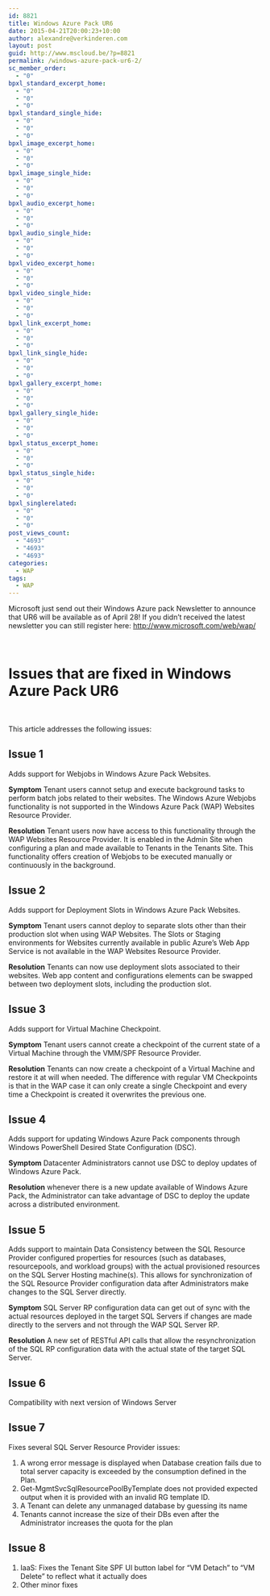 ```yaml
---
id: 8821
title: Windows Azure Pack UR6
date: 2015-04-21T20:00:23+10:00
author: alexandre@verkinderen.com
layout: post
guid: http://www.mscloud.be/?p=8821
permalink: /windows-azure-pack-ur6-2/
sc_member_order:
  - "0"
bpxl_standard_excerpt_home:
  - "0"
  - "0"
  - "0"
bpxl_standard_single_hide:
  - "0"
  - "0"
  - "0"
bpxl_image_excerpt_home:
  - "0"
  - "0"
  - "0"
bpxl_image_single_hide:
  - "0"
  - "0"
  - "0"
bpxl_audio_excerpt_home:
  - "0"
  - "0"
  - "0"
bpxl_audio_single_hide:
  - "0"
  - "0"
  - "0"
bpxl_video_excerpt_home:
  - "0"
  - "0"
  - "0"
bpxl_video_single_hide:
  - "0"
  - "0"
  - "0"
bpxl_link_excerpt_home:
  - "0"
  - "0"
  - "0"
bpxl_link_single_hide:
  - "0"
  - "0"
  - "0"
bpxl_gallery_excerpt_home:
  - "0"
  - "0"
  - "0"
bpxl_gallery_single_hide:
  - "0"
  - "0"
  - "0"
bpxl_status_excerpt_home:
  - "0"
  - "0"
  - "0"
bpxl_status_single_hide:
  - "0"
  - "0"
  - "0"
bpxl_singlerelated:
  - "0"
  - "0"
  - "0"
post_views_count:
  - "4693"
  - "4693"
  - "4693"
categories:
  - WAP
tags:
  - WAP
---
```

Microsoft just send out their Windows Azure pack Newsletter to announce that UR6 will be available as of April 28! If you didn&#8217;t received the latest newsletter you can still register here: <a href="http://www.microsoft.com/web/wap/" target="_blank">http://www.microsoft.com/web/wap/</a>

&nbsp;

# Issues that are fixed in Windows Azure Pack UR6

&nbsp;

This article addresses the following issues:

## Issue 1

Adds support for Webjobs in Windows Azure Pack Websites.

**Symptom** Tenant users cannot setup and execute background tasks to perform batch jobs related to their websites. The Windows Azure Webjobs functionality is not supported in the Windows Azure Pack (WAP) Websites Resource Provider.

**Resolution** Tenant users now have access to this functionality through the WAP Websites Resource Provider. It is enabled in the Admin Site when configuring a plan and made available to Tenants in the Tenants Site. This functionality offers creation of Webjobs to be executed manually or continuously in the background.

## Issue 2

Adds support for Deployment Slots in Windows Azure Pack Websites.

**Symptom** Tenant users cannot deploy to separate slots other than their production slot when using WAP Websites. The Slots or Staging environments for Websites currently available in public Azure’s Web App Service is not available in the WAP Websites Resource Provider.

**Resolution** Tenants can now use deployment slots associated to their websites. Web app content and configurations elements can be swapped between two deployment slots, including the production slot.

## Issue 3

Adds support for Virtual Machine Checkpoint.

**Symptom** Tenant users cannot create a checkpoint of the current state of a Virtual Machine through the VMM/SPF Resource Provider.

**Resolution** Tenants can now create a checkpoint of a Virtual Machine and restore it at will when needed. The difference with regular VM Checkpoints is that in the WAP case it can only create a single Checkpoint and every time a Checkpoint is created it overwrites the previous one.

## Issue 4

Adds support for updating Windows Azure Pack components through Windows PowerShell Desired State Configuration (DSC).

**Symptom** Datacenter Administrators cannot use DSC to deploy updates of Windows Azure Pack.

**Resolution** whenever there is a new update available of Windows Azure Pack, the Administrator can take advantage of DSC to deploy the update across a distributed environment.

## Issue 5

Adds support to maintain Data Consistency between the SQL Resource Provider configured properties for resources (such as databases, resourcepools, and workload groups) with the actual provisioned resources on the SQL Server Hosting machine(s). This allows for synchronization of the SQL Resource Provider configuration data after Administrators make changes to the SQL Server directly.

**Symptom** SQL Server RP configuration data can get out of sync with the actual resources deployed in the target SQL Servers if changes are made directly to the servers and not through the WAP SQL Server RP.

**Resolution** A new set of RESTful API calls that allow the resynchronization of the SQL RP configuration data with the actual state of the target SQL Server.

## Issue 6

Compatibility with next version of Windows Server

## Issue 7

Fixes several SQL Server Resource Provider issues:

  1. A wrong error message is displayed when Database creation fails due to total server capacity is exceeded by the consumption defined in the Plan.
  2. Get-MgmtSvcSqlResourcePoolByTemplate does not provided expected output when it is provided with an invalid RG template ID.
  3. A Tenant can delete any unmanaged database by guessing its name
  4. Tenants cannot increase the size of their DBs even after the Administrator increases the quota for the plan

## Issue 8

  1. IaaS: Fixes the Tenant Site SPF UI button label for “VM Detach” to “VM Delete” to reflect what it actually does
  2. Other minor fixes

&nbsp;